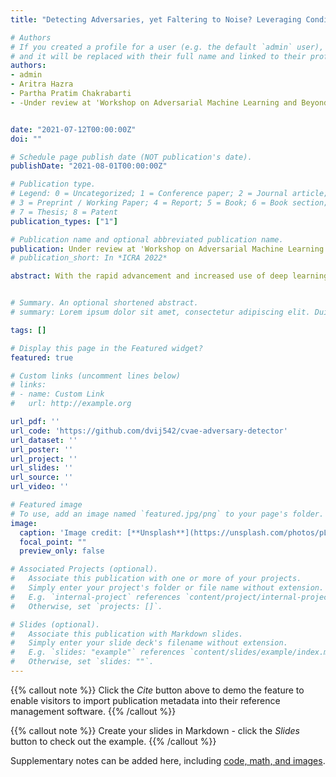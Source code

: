 ```yaml
---
title: "Detecting Adversaries, yet Faltering to Noise? Leveraging Conditional Variational AutoEncoders for Adversary Detection in the Presence of Noisy Images"

# Authors
# If you created a profile for a user (e.g. the default `admin` user), write the username (folder name) here 
# and it will be replaced with their full name and linked to their profile.
authors:
- admin
- Aritra Hazra
- Partha Pratim Chakrabarti
- -Under review at 'Workshop on Adversarial Machine Learning and Beyond', AAAI 2021


date: "2021-07-12T00:00:00Z"
doi: ""

# Schedule page publish date (NOT publication's date).
publishDate: "2021-08-01T00:00:00Z"

# Publication type.
# Legend: 0 = Uncategorized; 1 = Conference paper; 2 = Journal article;
# 3 = Preprint / Working Paper; 4 = Report; 5 = Book; 6 = Book section;
# 7 = Thesis; 8 = Patent
publication_types: ["1"]

# Publication name and optional abbreviated publication name.
publication: Under review at 'Workshop on Adversarial Machine Learning and Beyond', AAAI 2021
# publication_short: In *ICRA 2022*

abstract: With the rapid advancement and increased use of deep learning models in image identification, security becomes a major concern to their deployment in safety-critical systems. Since the accuracy and robustness of deep learning models are primarily attributed from the purity of the training samples, therefore the deep learning architectures are often susceptible to adversarial attacks. Adversarial attacks are often obtained by making subtle perturbations to normal images, which are mostly imperceptible to humans, but can seriously confuse the state-of-the-art machine learning models. What is so special in the slightest intelligent perturbations or noise additions over normal images that it leads to catastrophic classifications by the deep neural networks? Using statistical hypothesis testing, we find that Conditional Variational AutoEncoders (CVAE) are surprisingly good at detecting imperceptible image perturbations. In this paper, we show how CVAEs can be effectively used to detect adversarial attacks on image classification networks. We demonstrate our results over MNIST, CIFAR-10 dataset and show how our method gives comparable performance to the state-of-the-art methods in detecting adversaries while not getting confused with noisy images, where most of the existing methods falter.


# Summary. An optional shortened abstract.
# summary: Lorem ipsum dolor sit amet, consectetur adipiscing elit. Duis posuere tellus ac convallis placerat. Proin tincidunt magna sed ex sollicitudin condimentum.

tags: []

# Display this page in the Featured widget?
featured: true

# Custom links (uncomment lines below)
# links:
# - name: Custom Link
#   url: http://example.org

url_pdf: ''
url_code: 'https://github.com/dvij542/cvae-adversary-detector'
url_dataset: ''
url_poster: ''
url_project: ''
url_slides: ''
url_source: ''
url_video: ''

# Featured image
# To use, add an image named `featured.jpg/png` to your page's folder. 
image:
  caption: 'Image credit: [**Unsplash**](https://unsplash.com/photos/pLCdAaMFLTE)'
  focal_point: ""
  preview_only: false

# Associated Projects (optional).
#   Associate this publication with one or more of your projects.
#   Simply enter your project's folder or file name without extension.
#   E.g. `internal-project` references `content/project/internal-project/index.md`.
#   Otherwise, set `projects: []`.

# Slides (optional).
#   Associate this publication with Markdown slides.
#   Simply enter your slide deck's filename without extension.
#   E.g. `slides: "example"` references `content/slides/example/index.md`.
#   Otherwise, set `slides: ""`.
---
```


{{% callout note %}}
Click the *Cite* button above to demo the feature to enable visitors to import publication metadata into their reference management software.
{{% /callout %}}

{{% callout note %}}
Create your slides in Markdown - click the *Slides* button to check out the example.
{{% /callout %}}

Supplementary notes can be added here, including [code, math, and images](https://wowchemy.com/docs/writing-markdown-latex/).
